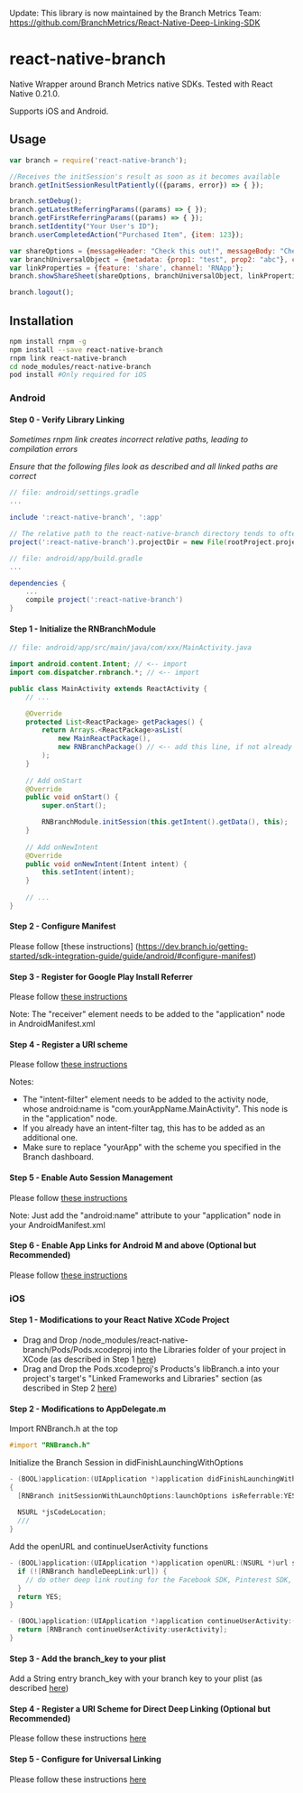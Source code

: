 Update: This library is now maintained by the Branch Metrics Team: https://github.com/BranchMetrics/React-Native-Deep-Linking-SDK

# react-native-branch
Native Wrapper around Branch Metrics native SDKs. Tested with React Native 0.21.0. 

Supports iOS and Android.

## Usage

```js
var branch = require('react-native-branch');

//Receives the initSession's result as soon as it becomes available
branch.getInitSessionResultPatiently(({params, error}) => { });

branch.setDebug();
branch.getLatestReferringParams((params) => { });
branch.getFirstReferringParams((params) => { });
branch.setIdentity("Your User's ID");
branch.userCompletedAction("Purchased Item", {item: 123});

var shareOptions = {messageHeader: "Check this out!", messageBody: "Check this cool thing out: "};
var branchUniversalObject = {metadata: {prop1: "test", prop2: "abc"}, canonicalIdentifier: "RNBranchSharedObjectId", contentTitle: "Cool Content!", contentDescription: "Cool Content Description", contentImageUrl: ""};
var linkProperties = {feature: 'share', channel: 'RNApp'};
branch.showShareSheet(shareOptions, branchUniversalObject, linkProperties, ({channel, completed, error}) => {});

branch.logout();
```

## Installation

```sh
npm install rnpm -g
npm install --save react-native-branch
rnpm link react-native-branch
cd node_modules/react-native-branch
pod install #Only required for iOS
```

### Android

#### Step 0 - Verify Library Linking

*Sometimes rnpm link creates incorrect relative paths, leading to compilation errors*

*Ensure that the following files look as described and all linked paths are correct*

```gradle
// file: android/settings.gradle
...

include ':react-native-branch', ':app'

// The relative path to the react-native-branch directory tends to often be prefixed with one too many "../"s
project(':react-native-branch').projectDir = new File(rootProject.projectDir, '../node_modules/react-native-branch/android')
```

```gradle
// file: android/app/build.gradle
...

dependencies {
    ...
    compile project(':react-native-branch')
}
```

#### Step 1 - Initialize the RNBranchModule

```java
// file: android/app/src/main/java/com/xxx/MainActivity.java

import android.content.Intent; // <-- import
import com.dispatcher.rnbranch.*; // <-- import

public class MainActivity extends ReactActivity {
    // ...

    @Override
    protected List<ReactPackage> getPackages() {
        return Arrays.<ReactPackage>asList(
            new MainReactPackage(),
            new RNBranchPackage() // <-- add this line, if not already there
        );
    }
    
    // Add onStart
    @Override
    public void onStart() {
        super.onStart();

        RNBranchModule.initSession(this.getIntent().getData(), this);
    }
    
    // Add onNewIntent
    @Override
    public void onNewIntent(Intent intent) {
        this.setIntent(intent);
    }
    
    // ...  
} 
```

#### Step 2 - Configure Manifest

Please follow [these instructions] (https://dev.branch.io/getting-started/sdk-integration-guide/guide/android/#configure-manifest)

#### Step 3 - Register for Google Play Install Referrer

Please follow [these instructions](https://dev.branch.io/getting-started/sdk-integration-guide/guide/android/#register-for-google-play-install-referrer)

Note: The "receiver" element needs to be added to the "application" node in AndroidManifest.xml

#### Step 4 - Register a URI scheme

Please follow [these instructions](https://dev.branch.io/getting-started/sdk-integration-guide/guide/android/#register-a-uri-scheme)

Notes:
- The "intent-filter" element needs to be added to the activity node, whose android:name is "com.yourAppName.MainActivity". This node is in the "application" node.
- If you already have an intent-filter tag, this has to be added as an additional one.
- Make sure to replace "yourApp" with the scheme you specified in the Branch dashboard.

#### Step 5 - Enable Auto Session Management

Please follow [these instructions](https://dev.branch.io/getting-started/sdk-integration-guide/guide/android/#enable-auto-session-management)

Note: Just add the "android:name" attribute to your "application" node in your AndroidManifest.xml

#### Step 6 - Enable App Links for Android M and above (Optional but Recommended)

Please follow [these instructions](https://dev.branch.io/getting-started/universal-app-links/guide/android/)

### iOS

#### Step 1 - Modifications to your React Native XCode Project

- Drag and Drop /node_modules/react-native-branch/Pods/Pods.xcodeproj into the Libraries folder of your project in XCode (as described in Step 1 [here](https://facebook.github.io/react-native/docs/linking-libraries-ios.html#content))
- Drag and Drop the Pods.xcodeproj's Products's libBranch.a into your project's target's "Linked Frameworks and Libraries" section (as described in Step 2 [here](https://facebook.github.io/react-native/docs/linking-libraries-ios.html#content))



#### Step 2 - Modifications to AppDelegate.m

Import RNBranch.h at the top

```objective-c
#import "RNBranch.h"
```


Initialize the Branch Session in didFinishLaunchingWithOptions

```objective-c
- (BOOL)application:(UIApplication *)application didFinishLaunchingWithOptions:(NSDictionary *)launchOptions
{
  [RNBranch initSessionWithLaunchOptions:launchOptions isReferrable:YES];
  
  NSURL *jsCodeLocation;
  ///
}
```

Add the openURL and continueUserActivity functions

```objective-c
- (BOOL)application:(UIApplication *)application openURL:(NSURL *)url sourceApplication:(NSString *)sourceApplication annotation:(id)annotation {
  if (![RNBranch handleDeepLink:url]) {
    // do other deep link routing for the Facebook SDK, Pinterest SDK, etc
  }
  return YES;
}

- (BOOL)application:(UIApplication *)application continueUserActivity:(NSUserActivity *)userActivity restorationHandler:(void (^)(NSArray *restorableObjects))restorationHandler {
  return [RNBranch continueUserActivity:userActivity];
}
```

#### Step 3 - Add the branch_key to your plist

Add a String entry branch_key with your branch key to your plist (as described [here](https://dev.branch.io/references/ios_sdk/#add-your-branch-key-to-your-project))

#### Step 4 - Register a URI Scheme for Direct Deep Linking (Optional but Recommended)

Please follow these instructions [here](https://dev.branch.io/references/ios_sdk/#register-a-uri-scheme-direct-deep-linking-optional-but-recommended)

#### Step 5 - Configure for Universal Linking

Please follow these instructions [here](https://dev.branch.io/references/ios_sdk/#support-universal-linking-ios-9)
